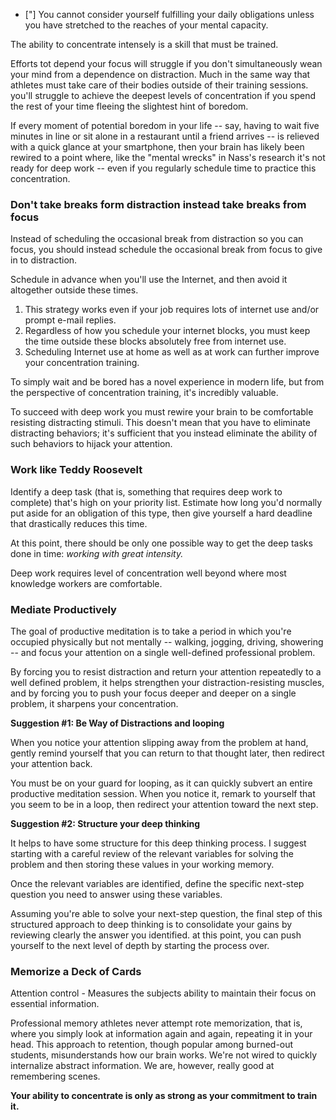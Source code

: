 - ["] You cannot consider yourself fulfilling your daily obligations unless you have stretched to the reaches of your mental capacity.

The ability to concentrate intensely is a skill that must be trained.

Efforts tot depend your focus will struggle if you don't simultaneously wean your mind from a dependence on distraction. Much in the same way that athletes must take care of their bodies outside of their training sessions. you'll struggle to achieve the deepest levels of concentration if you spend the rest of your time fleeing the slightest hint of boredom.

If every moment of potential boredom in your life -- say, having to wait five minutes in line or sit alone in a restaurant until a friend arrives -- is relieved with a quick glance at your smartphone, then your brain has likely been rewired to a point where, like the "mental wrecks" in Nass's research it's not ready for deep work -- even if you regularly schedule time to practice this concentration.

### Don't take breaks form distraction instead take breaks from focus

Instead of scheduling the occasional break from distraction so you can focus, you should instead schedule the occasional break from focus to give in to distraction.

Schedule in advance when you'll use the Internet, and then avoid it altogether outside these times.

1. This strategy works even if your job requires lots of internet use and/or prompt e-mail replies.
2. Regardless of how you schedule your internet blocks, you must keep the time outside these blocks absolutely free from internet use.
3. Scheduling Internet use at home as well as at work can further improve your concentration training.

To simply wait and be bored has a novel experience in modern life, but from the perspective of concentration training, it's incredibly valuable.

To succeed with deep work you must rewire your brain to be comfortable resisting distracting stimuli. This doesn't mean that you have to eliminate distracting behaviors; it's sufficient that you instead eliminate the ability of such behaviors to hijack your attention.





### Work like Teddy Roosevelt

Identify a deep task (that is, something that requires deep work to complete) that's high on your priority list. Estimate how long you'd normally put aside for an obligation of this type, then give yourself a hard deadline that drastically reduces this time.

At this point, there should be only one possible way to get the deep tasks done in time: _working with great intensity._

Deep work requires level of concentration well beyond where most knowledge workers are comfortable.

### Mediate Productively

The goal of productive meditation is to take a period in which you're occupied physically but not mentally -- walking, jogging, driving, showering -- and focus your attention on a single well-defined professional problem.

By forcing you to resist distraction and return your attention repeatedly to a well defined problem, it helps strengthen your distraction-resisting muscles, and by forcing you to push your focus deeper and deeper on a single problem, it sharpens your concentration.

__Suggestion #1: Be Way of Distractions and looping__

When you notice your attention slipping away from the problem at hand, gently remind yourself that you can return to that thought later, then redirect your attention back.

You must be on your guard for looping, as it can quickly subvert an entire productive meditation session. When you notice it, remark to yourself that you seem to be in a loop, then redirect your attention toward the next step.

__Suggestion #2: Structure your deep thinking__

It helps to have some structure for this deep thinking process. I suggest starting with a careful review of the relevant variables for solving the problem and then storing these values in your working memory.

Once the relevant variables are identified, define the specific next-step question you need to answer using these variables.

Assuming you're able to solve your next-step question, the final step of this structured approach to deep thinking is to consolidate your gains by reviewing clearly the answer you identified. at this point, you can push yourself to the next level of depth by starting the process over.



### Memorize a Deck of Cards
Attention control - Measures the subjects ability to maintain their focus on essential information.

Professional memory athletes never attempt rote memorization, that is, where you simply look at information again and again, repeating it in your head. This approach to retention, though popular among burned-out students, misunderstands how our brain works. We're not wired to quickly internalize abstract information. We are, however, really good at remembering scenes.
 
__Your ability to concentrate is only as strong as your commitment to train it.__